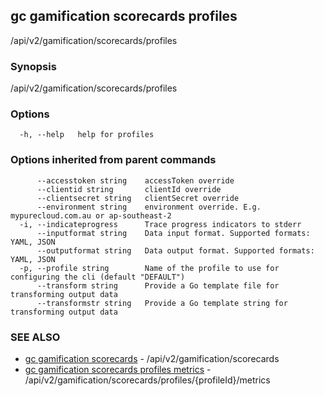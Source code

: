 ## gc gamification scorecards profiles

/api/v2/gamification/scorecards/profiles

### Synopsis

/api/v2/gamification/scorecards/profiles

### Options

```
  -h, --help   help for profiles
```

### Options inherited from parent commands

```
      --accesstoken string    accessToken override
      --clientid string       clientId override
      --clientsecret string   clientSecret override
      --environment string    environment override. E.g. mypurecloud.com.au or ap-southeast-2
  -i, --indicateprogress      Trace progress indicators to stderr
      --inputformat string    Data input format. Supported formats: YAML, JSON
      --outputformat string   Data output format. Supported formats: YAML, JSON
  -p, --profile string        Name of the profile to use for configuring the cli (default "DEFAULT")
      --transform string      Provide a Go template file for transforming output data
      --transformstr string   Provide a Go template string for transforming output data
```

### SEE ALSO

* [gc gamification scorecards](gc_gamification_scorecards.html)	 - /api/v2/gamification/scorecards
* [gc gamification scorecards profiles metrics](gc_gamification_scorecards_profiles_metrics.html)	 - /api/v2/gamification/scorecards/profiles/{profileId}/metrics


